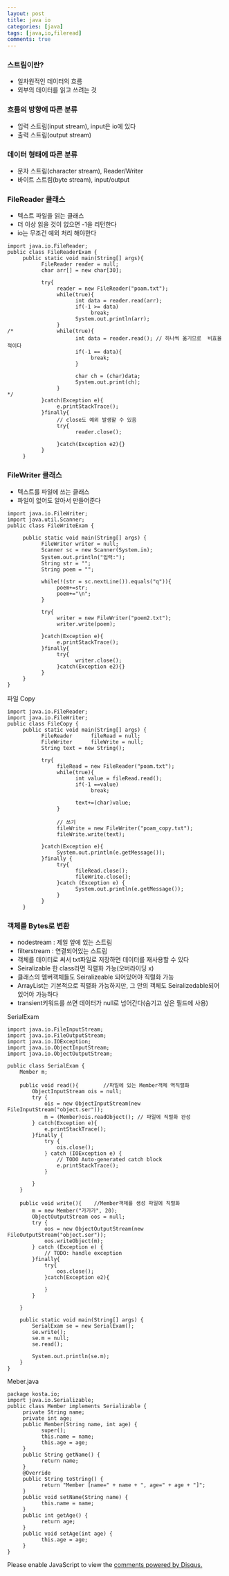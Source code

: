 ```yaml
---
layout: post
title: java io
categories: [java]
tags: [java,io,fileread]
comments: true
---
```


### 스트림이란?
- 일차원적인 데이터의 흐름
- 외부의 데이터를 읽고 쓰려는 것

### 흐름의 방향에 따른 분류
- 입력 스트림(input stream), input은 io에 있다
- 출력 스트림(output stream)

### 데이터 형태에 따른 분류
- 문자 스트림(character stream), Reader/Writer
- 바이트 스트림(byte stream), input/output

### FileReader 클래스
- 텍스트 파일을 읽는 클래스
- 더 이상 읽을 것이 없으면 -1을 리턴한다
- io는 무조건 예외 처리 해야한다

~~~
import java.io.FileReader;
public class FileReaderExam {
     public static void main(String[] args){
           FileReader reader = null;
           char arr[] = new char[30];
           
           try{
                reader = new FileReader("poam.txt");
                while(true){
                      int data = reader.read(arr);
                      if(-1 >= data)
                           break;
                      System.out.println(arr);
                }
/*              while(true){
                      int data = reader.read(); // 하나씩 옮기므로  비효율적이다
                      if(-1 == data){
                           break;
                      }
                      
                      char ch = (char)data;
                      System.out.print(ch);
                }
*/              
           }catch(Exception e){
                e.printStackTrace();
           }finally{
                // close도 예외 발생할 수 있음
                try{
                      reader.close();
                      
                }catch(Exception e2){}
           }
     }
~~~


### FileWriter 클래스
- 텍스트를 파일에 쓰는 클래스
- 파일이 없어도 알아서 만들어준다

~~~
import java.io.FileWriter;
import java.util.Scanner;
public class FileWriteExam {
     
     public static void main(String[] args) {
           FileWriter writer = null;
           Scanner sc = new Scanner(System.in);
           System.out.println("입력:");
           String str = "";
           String poem = "";
           
           while(!(str = sc.nextLine()).equals("q")){
                poem+=str;
                poem+="\n";
           }
           
           try{
                writer = new FileWriter("poem2.txt");
                writer.write(poem);
                
           }catch(Exception e){
                e.printStackTrace();
           }finally{
                try{
                      writer.close();
                }catch(Exception e2){}
           }
     }
}
~~~

파일 Copy

~~~
import java.io.FileReader;
import java.io.FileWriter;
public class FileCopy {
     public static void main(String[] args) {
           FileReader      fileRead = null;
           FileWriter      fileWrite = null;
           String text = new String();
           
           try{
                fileRead = new FileReader("poam.txt");
                while(true){
                      int value = fileRead.read();
                      if(-1 ==value)
                           break;
                      
                      text+=(char)value;
                }
                
                // 쓰기
                fileWrite = new FileWriter("poam_copy.txt");
                fileWrite.write(text);
                
           }catch(Exception e){             
                System.out.println(e.getMessage());
           }finally {
                try{
                      fileRead.close();
                      fileWrite.close();
                }catch (Exception e) {
                      System.out.println(e.getMessage());
                }
           }
     }
~~~

### 객체를 Bytes로 변환
- nodestream : 제일 앞에 있는 스트림
- filterstream : 연결되어있는 스트림
- 객체를 데이터로 써서 txt파일로 저장하면 데이터를 재사용할 수 있다
- Seiralizable 한 class라면 직렬화 가능(오버라이딩 x)
- 클래스의 멤버객체들도 Seiralizeable 되어있어야 직렬화 가능
- ArrayList는 기본적으로 직렬화 가능하지만, 그 안의 객체도 Seiralizedable되어 있어야 가능하다
- transient키워드를 쓰면 데이터가 null로 넘어간다(숨기고 싶은 필드에 사용)

SerialExam

~~~
import java.io.FileInputStream;
import java.io.FileOutputStream;
import java.io.IOException;
import java.io.ObjectInputStream;
import java.io.ObjectOutputStream;

public class SerialExam {
    Member m;
    
    public void read(){        //파일에 있는 Member객체 역직렬화
        ObjectInputStream ois = null;
        try {
            ois = new ObjectInputStream(new FileInputStream("object.ser"));
            m = (Member)ois.readObject(); // 파일에 직렬화 완성
        } catch(Exception e){
            e.printStackTrace();
        }finally {
            try {
                ois.close();
            } catch (IOException e) {
                // TODO Auto-generated catch block
                e.printStackTrace();
            }
            
        }
    }
    
    public void write(){    //Member객체를 생성 파일에 직렬화
        m = new Member("가가가", 20);
        ObjectOutputStream oos = null;
        try {
            oos = new ObjectOutputStream(new FileOutputStream("object.ser"));
            oos.writeObject(m);
        } catch (Exception e) {
            // TODO: handle exception
        }finally{
            try{
                oos.close();
            }catch(Exception e2){
                
            }
        }
        
    }
    
    public static void main(String[] args) {        
        SerialExam se = new SerialExam();
        se.write();
        se.m = null;
        se.read();
        
        System.out.println(se.m);
    }
}
~~~


Meber.java

~~~
package kosta.io;
import java.io.Serializable;
public class Member implements Serializable {
     private String name;
     private int age;
     public Member(String name, int age) {
           super();
           this.name = name;
           this.age = age;
     }
     public String getName() {
           return name;
     }
     @Override
     public String toString() {
           return "Member [name=" + name + ", age=" + age + "]";
     }
     public void setName(String name) {
           this.name = name;
     }
     public int getAge() {
           return age;
     }
     public void setAge(int age) {
           this.age = age;
     }
}
~~~

<div id="disqus_thread"></div>
<script>

/**
*  RECOMMENDED CONFIGURATION VARIA*BLES: EDIT AND UNCOMMENT THE SECTION BELOW TO INSERT DYNAMIC VALUES FROM YOUR PLATFORM OR CMS.
*  LEARN WHY DEFINING THESE VARIABLES IS IMPORTANT: https://disqus.com/admin/universalcode/#configuration-variables*/
/*
var disqus_config = function () {
this.page.url = PAGE_URL;  // Replace PAGE_URL with your page's canonical URL variable
this.page.identifier = PAGE_IDENTIFIER; // Replace PAGE_IDENTIFIER with your page's unique identifier variable
};
*/
(function() { // DON'T EDIT BELOW THIS LINE
var d = document, s = d.createElement('script');
s.src = 'https://parkwonhui.disqus.com/embed.js';
s.setAttribute('data-timestamp', +new Date());
(d.head || d.body).appendChild(s);
})();
</script>
<noscript>Please enable JavaScript to view the <a href="https://disqus.com/?ref_noscript">comments powered by Disqus.</a></noscript>
                            